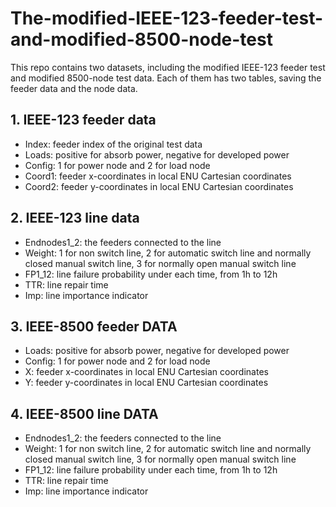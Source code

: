# The-modified-IEEE-123-feeder-test-and-modified-8500-node-test
This repo contains two datasets, including the modified IEEE-123 feeder test and modified 8500-node test data.
Each of them has two tables, saving the feeder data and the node data.
## 1.	IEEE-123 feeder data
+ Index: feeder index of the original test data
+ Loads: positive for absorb power, negative for developed power
+ Config: 1 for power node and 2 for load node
+ Coord1: feeder x-coordinates in local ENU Cartesian coordinates 
+ Coord2: feeder y-coordinates in local ENU Cartesian coordinates
## 2.	IEEE-123 line data 
+ Endnodes1_2: the feeders connected to the line
+ Weight: 1 for non switch line, 2 for automatic switch line and normally closed manual switch line, 3 for normally open manual switch line
+ FP1_12: line failure probability under each time, from 1h to 12h
+ TTR: line repair time
+ Imp: line importance indicator
## 3.	IEEE-8500 feeder DATA
+ Loads: positive for absorb power, negative for developed power
+ Config: 1 for power node and 2 for load node
+ X: feeder x-coordinates in local ENU Cartesian coordinates 
+ Y: feeder y-coordinates in local ENU Cartesian coordinates
## 4.	IEEE-8500 line DATA
+ Endnodes1_2: the feeders connected to the line
+ Weight: 1 for non switch line, 2 for automatic switch line and normally closed manual switch line, 3 for normally open manual switch line
+ FP1_12: line failure probability under each time, from 1h to 12h
+ TTR: line repair time
+ Imp: line importance indicator
